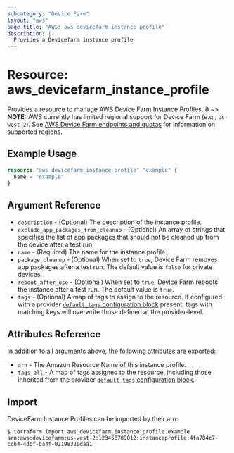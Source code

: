 ```yaml
---
subcategory: "Device Farm"
layout: "aws"
page_title: "AWS: aws_devicefarm_instance_profile"
description: |-
  Provides a Devicefarm instance profile
---
```


# Resource: aws_devicefarm_instance_profile

Provides a resource to manage AWS Device Farm Instance Profiles.
∂
~> **NOTE:** AWS currently has limited regional support for Device Farm (e.g., `us-west-2`). See [AWS Device Farm endpoints and quotas](https://docs.aws.amazon.com/general/latest/gr/devicefarm.html) for information on supported regions.

## Example Usage


```terraform
resource "aws_devicefarm_instance_profile" "example" {
  name = "example"
}
```

## Argument Reference

* `description` - (Optional) The description of the instance profile.
* `exclude_app_packages_from_cleanup` - (Optional) An array of strings that specifies the list of app packages that should not be cleaned up from the device after a test run.
* `name` - (Required) The name for the instance profile.
* `package_cleanup` - (Optional) When set to `true`, Device Farm removes app packages after a test run. The default value is `false` for private devices.
* `reboot_after_use` - (Optional) When set to `true`, Device Farm reboots the instance after a test run. The default value is `true`.
* `tags` - (Optional) A map of tags to assign to the resource. If configured with a provider [`default_tags` configuration block](/docs/providers/aws/index.html#default_tags-configuration-block) present, tags with matching keys will overwrite those defined at the provider-level.

## Attributes Reference

In addition to all arguments above, the following attributes are exported:

* `arn` - The Amazon Resource Name of this instance profile.
* `tags_all` - A map of tags assigned to the resource, including those inherited from the provider [`default_tags` configuration block](/docs/providers/aws/index.html#default_tags-configuration-block).

## Import

DeviceFarm Instance Profiles can be imported by their arn:

```
$ terraform import aws_devicefarm_instance_profile.example arn:aws:devicefarm:us-west-2:123456789012:instanceprofile:4fa784c7-ccb4-4dbf-ba4f-02198320daa1
```
